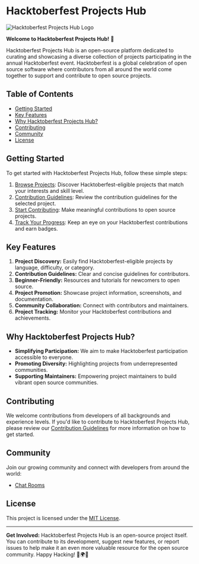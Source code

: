 # Hacktoberfest Projects Hub

![Hacktoberfest Projects Hub Logo]("./src/assets/logo_github_project_hub.png")

**Welcome to Hacktoberfest Projects Hub!** 🎉

Hacktoberfest Projects Hub is an open-source platform dedicated to curating and showcasing a diverse collection of projects participating in the annual Hacktoberfest event. Hacktoberfest is a global celebration of open source software where contributors from all around the world come together to support and contribute to open source projects.

## Table of Contents

- [Getting Started](#getting-started)
- [Key Features](#key-features)
- [Why Hacktoberfest Projects Hub?](#why-Hacktoberfest-Projects-Hub)
- [Contributing](#contributing)
- [Community](#community)
- [License](#license)

## Getting Started

To get started with Hacktoberfest Projects Hub, follow these simple steps:

1. [Browse Projects](#browse-projects): Discover Hacktoberfest-eligible projects that match your interests and skill level.
2. [Contribution Guidelines](#contribution-guidelines): Review the contribution guidelines for the selected project.
3. [Start Contributing](#start-contributing): Make meaningful contributions to open source projects.
4. [Track Your Progress](#track-your-progress): Keep an eye on your Hacktoberfest contributions and earn badges.

## Key Features

1. **Project Discovery:** Easily find Hacktoberfest-eligible projects by language, difficulty, or category.
2. **Contribution Guidelines:** Clear and concise guidelines for contributors.
3. **Beginner-Friendly:** Resources and tutorials for newcomers to open source.
4. **Project Promotion:** Showcase project information, screenshots, and documentation.
5. **Community Collaboration:** Connect with contributors and maintainers.
6. **Project Tracking:** Monitor your Hacktoberfest contributions and achievements.

## Why Hacktoberfest Projects Hub?

- **Simplifying Participation:** We aim to make Hacktoberfest participation accessible to everyone.
- **Promoting Diversity:** Highlighting projects from underrepresented communities.
- **Supporting Maintainers:** Empowering project maintainers to build vibrant open source communities.

## Contributing

We welcome contributions from developers of all backgrounds and experience levels. If you'd like to contribute to Hacktoberfest Projects Hub, please review our [Contribution Guidelines](CONTRIBUTING.md) for more information on how to get started.

## Community

Join our growing community and connect with developers from around the world:

- [Chat Rooms](url-to-chat-rooms)

## License

This project is licensed under the [MIT License](LICENSE).

---

**Get Involved:** Hacktoberfest Projects Hub is an open-source project itself. You can contribute to its development, suggest new features, or report issues to help make it an even more valuable resource for the open source community. Happy Hacking! 🚀🌍🌟
